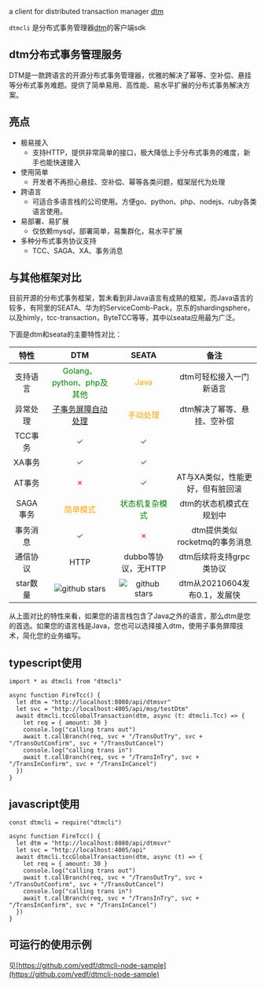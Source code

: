 a client for distributed transaction manager [dtm](https://github.com/yedf/dtm)

`dtmcli` 是分布式事务管理器[dtm](https://github.com/yedf/dtm)的客户端sdk

## dtm分布式事务管理服务

DTM是一款跨语言的开源分布式事务管理器，优雅的解决了幂等、空补偿、悬挂等分布式事务难题。提供了简单易用、高性能、易水平扩展的分布式事务解决方案。

## 亮点

* 极易接入
  - 支持HTTP，提供非常简单的接口，极大降低上手分布式事务的难度，新手也能快速接入
* 使用简单
  - 开发者不再担心悬挂、空补偿、幂等各类问题，框架层代为处理
* 跨语言
  - 可适合多语言栈的公司使用。方便go、python、php、nodejs、ruby各类语言使用。
* 易部署、易扩展
  - 仅依赖mysql，部署简单，易集群化，易水平扩展
* 多种分布式事务协议支持
  - TCC、SAGA、XA、事务消息

## 与其他框架对比

目前开源的分布式事务框架，暂未看到非Java语言有成熟的框架。而Java语言的较多，有阿里的SEATA、华为的ServiceComb-Pack，京东的shardingsphere，以及himly，tcc-transaction，ByteTCC等等，其中以seata应用最为广泛。

下面是dtm和seata的主要特性对比：

|  特性| DTM | SEATA |备注|
|:-----:|:----:|:----:|:----:|
| 支持语言 |<span style="color:green">Golang、python、php及其他</span>|<span style="color:orange">Java</span>|dtm可轻松接入一门新语言|
|异常处理| <span style="color:green">[子事务屏障自动处理](https://zhuanlan.zhihu.com/p/388444465)</span>|<span style="color:orange">手动处理</span> |dtm解决了幂等、悬挂、空补偿|
| TCC事务| <span style="color:green">✓</span>|<span style="color:green">✓</span>||
| XA事务|<span style="color:green">✓</span>|<span style="color:green">✓</span>||
|AT事务|<span style="color:red">✗</span>|<span style="color:green">✓</span>|AT与XA类似，性能更好，但有脏回滚|
| SAGA事务 |<span style="color:orange">简单模式</span> |<span style="color:green">状态机复杂模式</span> |dtm的状态机模式在规划中|
|事务消息|<span style="color:green">✓</span>|<span style="color:red">✗</span>|dtm提供类似rocketmq的事务消息|
|通信协议|HTTP|dubbo等协议，无HTTP|dtm后续将支持grpc类协议|
|star数量|<img src="https://img.shields.io/github/stars/yedf/dtm.svg?style=social" alt="github stars"/>|<img src="https://img.shields.io/github/stars/seata/seata.svg?style=social" alt="github stars"/>|dtm从20210604发布0.1，发展快|

从上面对比的特性来看，如果您的语言栈包含了Java之外的语言，那么dtm是您的首选。如果您的语言栈是Java，您也可以选择接入dtm，使用子事务屏障技术，简化您的业务编写。

## typescript使用

```
import * as dtmcli from "dtmcli"

async function FireTcc() {
  let dtm = "http://localhost:8080/api/dtmsvr"
  let svc = "http://localhost:4005/api/msg/testDtm"
  await dtmcli.tccGlobalTransaction(dtm, async (t: dtmcli.Tcc) => {
    let req = { amount: 30 }
    console.log("calling trans out")
    await t.callBranch(req, svc + "/TransOutTry", svc + "/TransOutConfirm", svc + "/TransOutCancel")
    console.log("calling trans in")
    await t.callBranch(req, svc + "/TransInTry", svc + "/TransInConfirm", svc + "/TransInCancel")
  })
}
```

## javascript使用

```
const dtmcli = require("dtmcli")

async function FireTcc() {
  let dtm = "http://localhost:8080/api/dtmsvr"
  let svc = "http://localhost:4005/api"
  await dtmcli.tccGlobalTransaction(dtm, async (t) => {
    let req = { amount: 30 }
    console.log("calling trans out")
    await t.callBranch(req, svc + "/TransOutTry", svc + "/TransOutConfirm", svc + "/TransOutCancel")
    console.log("calling trans in")
    await t.callBranch(req, svc + "/TransInTry", svc + "/TransInConfirm", svc + "/TransInCancel")
  })
}
```

## 可运行的使用示例

见[https://github.com/yedf/dtmcli-node-sample](https://github.com/yedf/dtmcli-node-sample)

